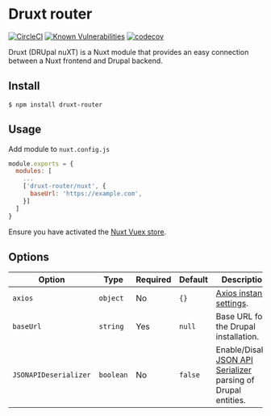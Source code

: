 # Druxt router

[![CircleCI](https://circleci.com/gh/Realityloop/druxt-router.svg?style=svg)](https://circleci.com/gh/Realityloop/druxt-router)
[![Known Vulnerabilities](https://snyk.io//test/github/Realityloop/druxt-router/badge.svg?targetFile=package.json)](https://snyk.io//test/github/Realityloop/druxt-router?targetFile=package.json)
[![codecov](https://codecov.io/gh/Realityloop/druxt-router/branch/develop/graph/badge.svg)](https://codecov.io/gh/Realityloop/druxt-router)

Druxt (DRUpal nuXT) is a Nuxt module that provides an easy connection between a Nuxt frontend and Drupal backend.

## Install

`$ npm install druxt-router`

## Usage

Add module to `nuxt.config.js`

```js
module.exports = {
  modules: [
    ...
    ['druxt-router/nuxt', {
      baseUrl: 'https://example.com',
    }]
  ]
}
```

Ensure you have activated the [Nuxt Vuex store](https://nuxtjs.org/guide/vuex-store/).

## Options

| Option | Type | Required | Default | Description |
| --- | --- | --- | --- | --- |
| `axios` | `object` | No | `{}` | [Axios instance settings](https://github.com/axios/axios#axioscreateconfig). |
| `baseUrl` | `string` | Yes | `null` | Base URL for the Drupal installation. |
| `JSONAPIDeserializer` | `boolean` | No | `false` | Enable/Disable [JSON API Serializer](https://www.npmjs.com/package/jsonapi-serializer) parsing of Drupal entities. |

